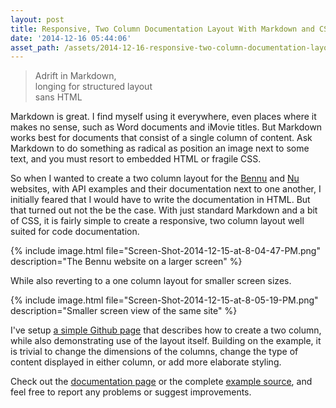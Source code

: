 ```yaml
---
layout: post
title: Responsive, Two Column Documentation Layout With Markdown and CSS
date: '2014-12-16 05:44:06'
asset_path: /assets/2014-12-16-responsive-two-column-documentation-layout-with-markdown-and-css
---
```

<blockquote>
    Adrift in Markdown,<br/>
    longing for structured layout<br/>
    sans HTML
</blockquote>

Markdown is great. I find myself using it everywhere, even places where it makes no sense, such as Word documents and iMovie titles. But Markdown works best for documents that consist of a single column of content. Ask Markdown to do something as radical as position an image next to some text, and you must resort to embedded HTML or fragile CSS.

So when I wanted to create a two column layout for the [Bennu][] and [Nu][] websites, with API examples and their documentation next to one another, I initially feared that I would have to write the documentation in HTML. But that turned out not the be the case. With just standard Markdown and a bit of CSS, it is fairly simple to create a responsive, two column layout well suited for code documentation.

{% include image.html file="Screen-Shot-2014-12-15-at-8-04-47-PM.png" description="The Bennu website on a larger screen" %}

While also reverting to a one column layout for smaller screen sizes.

{% include image.html file="Screen-Shot-2014-12-15-at-8-05-19-PM.png" description="Smaller screen view of the same site" %}


I've setup [a simple Github page][page] that describes how to create a two column, while also demonstrating use of the layout itself. Building on the example, it is trivial to change the dimensions of the columns, change the type of content displayed in either column, or add more elaborate styling.

Check out the [documentation page][page] or the complete [example source][src], and feel free to report any problems or suggest improvements.


[Nu]: http://mattbierner.github.io/nu/
[bennu]: http://bennu-js.com

[src]: https://github.com/mattbierner/markdown-two-column-documentation-example
[page]: http://mattbierner.github.io/markdown-two-column-documentation-example/
[index]: https://raw.githubusercontent.com/mattbierner/markdown-two-column-documentation-example/master/index.md
[style]: https://github.com/mattbierner/markdown-two-column-documentation-example/blob/master/stylesheets/styles.css